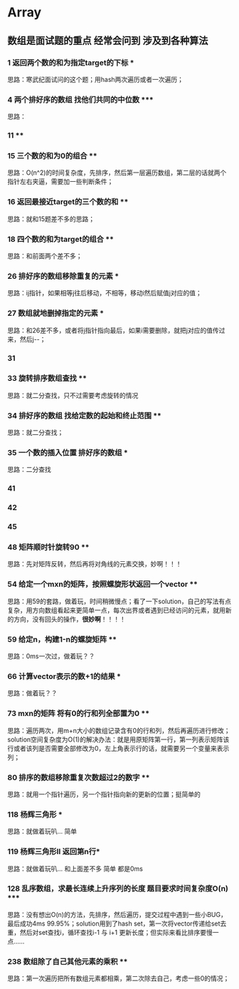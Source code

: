 # Array

## 数组是面试题的重点 经常会问到 涉及到各种算法

### 1 返回两个数的和为指定target的下标 *
思路：寒武纪面试问的这个题；用hash两次遍历或者一次遍历；

### 4 两个排好序的数组 找他们共同的中位数 ***
思路：

### 11 **
### 15 三个数的和为0的组合 **
思路：O(n^2)的时间复杂度，先排序，然后第一层遍历数组，第二层的话就两个指针左右夹逼，需要加一些判断条件；

### 16 返回最接近target的三个数的和 **
思路：就和15题差不多的思路；

### 18 四个数的和为target的组合 **
思路：和前面两个差不多；

### 26 排好序的数组移除重复的元素 *
思路：ij指针，如果相等j往后移动，不相等，移动i然后赋值j对应的值；

### 27 数组就地删掉指定的元素 *
思路：和26差不多，或者将j指针指向最后，如果i需要删除，就把j对应的值传过来，然后j--；

### 31 
### 33 旋转排序数组查找 **
思路：就二分查找，只不过需要考虑旋转的情况

### 34 排好序的数组 找给定数的起始和终止范围 **
思路：就二分查找；

### 35 一个数的插入位置 排好序的数组 *
思路：二分查找

### 41 
### 42
### 45

### 48 矩阵顺时针旋转90 **
思路：先对矩阵反转，然后再将对角线的元素交换，妙啊！！！

### 54 给定一个mxn的矩阵，按照螺旋形状返回一个vector **
思路：用59的套路，做着玩，时间稍微慢点；看了一下solution，自己的写法有点复杂，用方向数组看起来更简单一点，每次出界或者遇到已经访问的元素，就用新的方向，没有回头的操作，**很妙啊**！！！！

### 59 给定n，构建1-n的螺旋矩阵 **
思路：0ms一次过，做着玩？？

### 66 计算vector表示的数+1的结果 *
思路：做着玩？？

### 73 mxn的矩阵 将有0的行和列全部置为0 **
思路：遍历两次，用m+n大小的数组记录含有0的行和列，然后再遍历进行修改；solution空间复杂度为O(1)的解决办法：就是用原矩阵第一行，第一列表示矩阵该行或者该列是否需要全部修改为0，左上角表示行的话，就需要另一个变量来表示列；

### 80 排序的数组移除重复次数超过2的数字 **
思路：就用一个指针遍历，另一个指针指向新的更新的位置；挺简单的

### 118 杨辉三角形 *
思路：就做着玩叭… 简单

### 119 杨辉三角形II 返回第n行*
思路：就做着玩叭… 和上面差不多 简单 都是0ms

### 128 乱序数组，求最长连续上升序列的长度 题目要求时间复杂度O(n) ***
思路：没有想出O(n)的方法，先排序，然后遍历，提交过程中遇到一些小BUG，最后成功4ms 99.95%；solution用到了hash set，第一次将vector传递给set去重，然后对set查找i，循环查找i-1 与 i+1 更新长度；但实际来看比排序要慢一点……

### 238 数组除了自己其他元素的乘积 **
思路：第一次遍历把所有数组元素都相乘，第二次除去自己，考虑一些0的情况；
